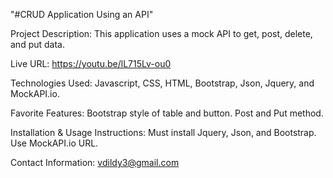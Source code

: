 "#CRUD Application Using an API"

Project Description:
This application uses a mock API to get, post, delete, and put data.

Live URL:
https://youtu.be/lL715Lv-ou0

Technologies Used:
Javascript, CSS, HTML, Bootstrap, Json, Jquery, and MockAPI.io.

Favorite Features:
Bootstrap style of table and button. Post and Put method.

Installation & Usage Instructions:
Must install Jquery, Json, and Bootstrap. Use MockAPI.io URL.

Contact Information:
vdildy3@gmail.com
